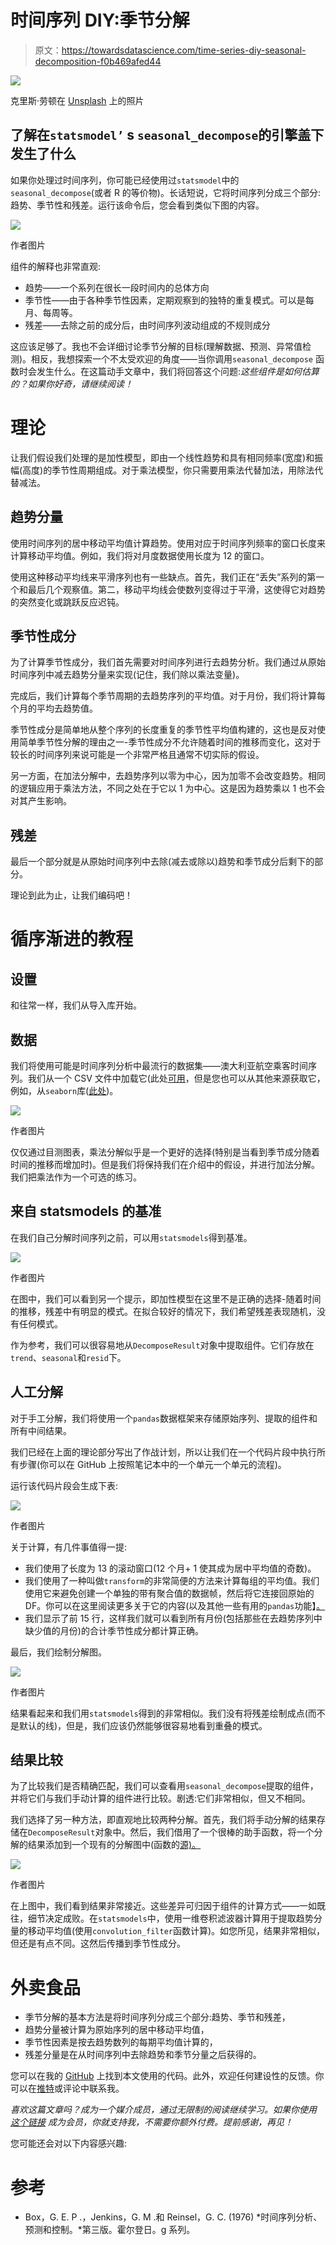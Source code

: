 # 时间序列 DIY:季节分解

> 原文：<https://towardsdatascience.com/time-series-diy-seasonal-decomposition-f0b469afed44>

![](img/dd3cc31142d5419ca5c6f2e60f143533.png)

克里斯·劳顿在 [Unsplash](https://unsplash.com/s/photos/seasons?utm_source=unsplash&utm_medium=referral&utm_content=creditCopyText) 上的照片

## 了解在`statsmodel’` s `seasonal_decompose`的引擎盖下发生了什么

如果你处理过时间序列，你可能已经使用过`statsmodel`中的`seasonal_decompose`(或者 R 的等价物)。长话短说，它将时间序列分成三个部分:趋势、季节性和残差。运行该命令后，您会看到类似下图的内容。

![](img/e08db0070841bf466c228aa58d66f64b.png)

作者图片

组件的解释也非常直观:

*   趋势——一个系列在很长一段时间内的总体方向
*   季节性——由于各种季节性因素，定期观察到的独特的重复模式。可以是每月、每周等。
*   残差——去除之前的成分后，由时间序列波动组成的不规则成分

这应该足够了。我也不会详细讨论季节分解的目标(理解数据、预测、异常值检测)。相反，我想探索一个不太受欢迎的角度——当你调用`seasonal_decompose` 函数时会发生什么。在这篇动手文章中，我们将回答这个问题:*这些组件是如何估算的？如果你好奇，请继续阅读！*

# 理论

让我们假设我们处理的是加性模型，即由一个线性趋势和具有相同频率(宽度)和振幅(高度)的季节性周期组成。对于乘法模型，你只需要用乘法代替加法，用除法代替减法。

## 趋势分量

使用时间序列的居中移动平均值计算趋势。使用对应于时间序列频率的窗口长度来计算移动平均值。例如，我们将对月度数据使用长度为 12 的窗口。

使用这种移动平均线来平滑序列也有一些缺点。首先，我们正在“丢失”系列的第一个和最后几个观察值。第二，移动平均线会使数列变得过于平滑，这使得它对趋势的突然变化或跳跃反应迟钝。

## 季节性成分

为了计算季节性成分，我们首先需要对时间序列进行去趋势分析。我们通过从原始时间序列中减去趋势分量来实现(记住，我们除以乘法变量)。

完成后，我们计算每个季节周期的去趋势序列的平均值。对于月份，我们将计算每个月的平均去趋势值。

季节性成分是简单地从整个序列的长度重复的季节性平均值构建的，这也是反对使用简单季节性分解的理由之一-季节性成分不允许随着时间的推移而变化，这对于较长的时间序列来说可能是一个非常严格且通常不切实际的假设。

另一方面，在加法分解中，去趋势序列以零为中心，因为加零不会改变趋势。相同的逻辑应用于乘法方法，不同之处在于它以 1 为中心。这是因为趋势乘以 1 也不会对其产生影响。

## 残差

最后一个部分就是从原始时间序列中去除(减去或除以)趋势和季节成分后剩下的部分。

理论到此为止，让我们编码吧！

# 循序渐进的教程

## 设置

和往常一样，我们从导入库开始。

## 数据

我们将使用可能是时间序列分析中最流行的数据集——澳大利亚航空乘客时间序列。我们从一个 CSV 文件中加载它(此处[可用](https://raw.githubusercontent.com/jbrownlee/Datasets/master/airline-passengers.csv)，但是您也可以从其他来源获取它，例如，从`seaborn`库([此处](https://github.com/mwaskom/seaborn-data/blob/master/flights.csv))。

![](img/62376c7b92b70de999be4e090f43cbce.png)

作者图片

仅仅通过目测图表，乘法分解似乎是一个更好的选择(特别是当看到季节成分随着时间的推移而增加时)。但是我们将保持我们在介绍中的假设，并进行加法分解。我们把乘法作为一个可选的练习。

## 来自 statsmodels 的基准

在我们自己分解时间序列之前，可以用`statsmodels`得到基准。

![](img/a919fceac21c3555d2895b8706d52e86.png)

作者图片

在图中，我们可以看到另一个提示，即加性模型在这里不是正确的选择-随着时间的推移，残差中有明显的模式。在拟合较好的情况下，我们希望残差表现随机，没有任何模式。

作为参考，我们可以很容易地从`DecomposeResult`对象中提取组件。它们存放在`trend`、`seasonal`和`resid`下。

## 人工分解

对于手工分解，我们将使用一个`pandas`数据框架来存储原始序列、提取的组件和所有中间结果。

我们已经在上面的理论部分写出了作战计划，所以让我们在一个代码片段中执行所有步骤(你可以在 GitHub 上按照笔记本中的一个单元一个单元的流程)。

运行该代码片段会生成下表:

![](img/917fdb2b5e1d1cbc5ec03548052806a7.png)

作者图片

关于计算，有几件事值得一提:

*   我们使用了长度为 13 的滚动窗口(12 个月+ 1 使其成为居中平均值的奇数)。
*   我们使用了一种叫做`transform`的非常简便的方法来计算每组的平均值。我们使用它来避免创建一个单独的带有聚合值的数据帧，然后将它连接回原始的 DF。你可以在这里阅读更多关于它的内容(以及其他一些有用的`pandas`功能】[。](/9-useful-pandas-methods-you-probably-have-not-heard-about-28ff6c0bceee)
*   我们显示了前 15 行，这样我们就可以看到所有月份(包括那些在去趋势序列中缺少值的月份)的合计季节性成分都计算正确。

最后，我们绘制分解图。

![](img/a3b9ef653fddea2582f92d2cc5527471.png)

作者图片

结果看起来和我们用`statsmodels`得到的非常相似。我们没有将残差绘制成点(而不是默认的线)，但是，我们应该仍然能够很容易地看到重叠的模式。

## 结果比较

为了比较我们是否精确匹配，我们可以查看用`seasonal_decompose`提取的组件，并将它们与我们手动计算的组件进行比较。剧透:它们非常相似，但又不相同。

我们选择了另一种方法，即直观地比较两种分解。首先，我们将手动分解的结果存储在`DecomposeResult`对象中。然后，我们借用了一个很棒的助手函数，将一个分解的结果添加到一个现有的分解图中(函数的[源)。](https://www.statsmodels.org/devel/examples/notebooks/generated/stl_decomposition.html)

![](img/fe6ffda7d9ff11663b8341e88677b26c.png)

作者图片

在上图中，我们看到结果非常接近。这些差异可归因于组件的计算方式——一如既往，细节决定成败。在`statsmodels`中，使用一维卷积滤波器计算用于提取趋势分量的移动平均值(使用`convolution_filter`函数计算)。如您所见，结果非常相似，但还是有点不同。这然后传播到季节性成分。

# 外卖食品

*   季节分解的基本方法是将时间序列分成三个部分:趋势、季节和残差，
*   趋势分量被计算为原始序列的居中移动平均值，
*   季节性因素是按去趋势数列的每期平均值计算的，
*   残差分量是在从时间序列中去除趋势和季节分量之后获得的。

您可以在我的 [GitHub](https://github.com/erykml/medium_articles/blob/master/Time%20Series/time_series_decomposition_diy.ipynb) 上找到本文使用的代码。此外，欢迎任何建设性的反馈。你可以在[推特](https://twitter.com/erykml1?source=post_page---------------------------)或评论中联系我。

*喜欢这篇文章吗？成为一个媒介成员，通过无限制的阅读继续学习。如果你使用* [*这个链接*](https://eryk-lewinson.medium.com/membership) *成为会员，你就支持我，不需要你额外付费。提前感谢，再见！*

您可能还会对以下内容感兴趣:

[](/pandas-is-not-enough-a-comprehensive-guide-to-alternative-data-wrangling-solutions-a4730ba8d0e4)  [](/a-step-by-step-guide-to-calculating-autocorrelation-and-partial-autocorrelation-8c4342b784e8)  [](/linkedins-response-to-prophet-silverkite-and-greykite-4fd0131f64cb)  

# 参考

*   Box，G. E. P .，Jenkins，G. M .和 Reinsel，G. C. (1976) *时间序列分析、预测和控制。*第三版。霍尔登日。g 系列。